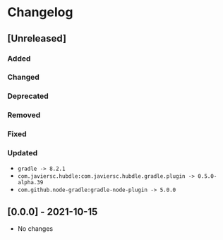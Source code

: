 # Changelog

## [Unreleased]

### Added

### Changed

### Deprecated

### Removed

### Fixed

### Updated

- `gradle -> 8.2.1`
- `com.javiersc.hubdle:com.javiersc.hubdle.gradle.plugin -> 0.5.0-alpha.39`
- `com.github.node-gradle:gradle-node-plugin -> 5.0.0`

## [0.0.0] - 2021-10-15

- No changes
